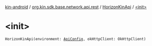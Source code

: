 [kin-android](../../index.md) / [org.kin.sdk.base.network.api.rest](../index.md) / [HorizonKinApi](index.md) / [&lt;init&gt;](./-init-.md)

# &lt;init&gt;

`HorizonKinApi(environment: `[`ApiConfig`](../../org.kin.sdk.base.stellar.models/-api-config/index.md)`, okHttpClient: OkHttpClient)`